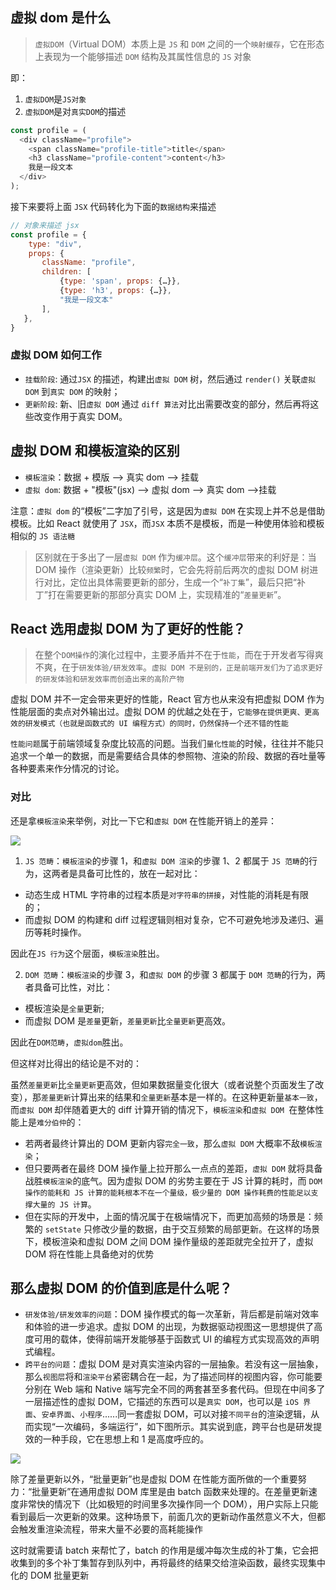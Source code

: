 ## 虚拟 dom 是什么

> `虚拟DOM`（Virtual DOM）本质上是 `JS` 和 `DOM` 之间的一个`映射缓存`，它在形态上表现为一个能够描述 `DOM` 结构及其属性信息的 `JS` 对象

即：

1. `虚拟DOM`是`JS对象`
2. `虚拟DOM`是对`真实DOM`的描述

```js
const profile = (
  <div className="profile">
    <span className="profile-title">title</span>
    <h3 className="profile-content">content</h3>
    我是一段文本
  </div>
);
```

接下来要将上面 `JSX` 代码转化为下面的`数据结构`来描述

```js
// 对象来描述 jsx
const profile = {
    type: "div",
    props: {
       className: "profile",
       children: [
           {type: 'span', props: {…}},
           {type: 'h3', props: {…}},
           "我是一段文本"
       ],
   },
}
```

### 虚拟 DOM 如何工作

- `挂载阶段`: 通过`JSX` 的描述，构建出`虚拟 DOM` 树，然后通过 `render()` 关联`虚拟 DOM` 到`真实 DOM` 的映射；
- `更新阶段`: 新、旧`虚拟 DOM` 通过 `diff 算法`对比出需要改变的部分，然后再将这些改变作用于真实 DOM。

## 虚拟 DOM 和模板渲染的区别

- `模板渲染`：数据 + 模版 --> 真实 dom --> 挂载
- `虚拟 dom`: 数据 + "模板"(jsx) --> 虚拟 dom --> 真实 dom -->挂载

注意：`虚拟 dom` 的“模板”二字加了引号，这是因为`虚拟 DOM` 在实现上并不总是借助模板。比如 React 就使用了 `JSX`，而`JSX` 本质不是模板，而是一种使用体验和模板相似的 `JS 语法糖`

> 区别就在于多出了一层`虚拟 DOM` 作为`缓冲层`。这个`缓冲层`带来的利好是：当 DOM 操作（渲染更新）比较`频繁`时，它会先将前后两次的虚拟 DOM 树进行对比，定位出具体需要更新的部分，生成一个“`补丁集`”，最后只把“补丁”打在需要更新的那部分真实 DOM 上，实现精准的“`差量更新`”。

## React 选用虚拟 DOM 为了更好的性能？

> 在整个`DOM操作`的演化过程中，主要矛盾并不在于`性能`，而在于开发者写得爽不爽，在于`研发体验/研发效率`。`虚拟 DOM 不是别的，正是前端开发们为了追求更好的研发体验和研发效率而创造出来的高阶产物`

虚拟 DOM 并不一定会带来更好的性能，React 官方也从来没有把虚拟 DOM 作为性能层面的卖点对外输出过。虚拟 DOM 的优越之处在于，`它能够在提供更爽、更高效的研发模式（也就是函数式的 UI 编程方式）的同时，仍然保持一个还不错的性能`

`性能问题`属于前端领域复杂度比较高的问题。当我们`量化性能`的时候，往往并不能只追求一个单一的数据，而是需要结合具体的参照物、渲染的阶段、数据的吞吐量等各种要素来作分情况的讨论。

### 对比
还是拿`模板渲染`来举例，对比一下它和`虚拟 DOM` 在性能开销上的差异：

![](https://chao31.github.io/pics/img/202303201217928.png)

1. `JS 范畴`：`模板渲染`的步骤 1，和`虚拟 DOM 渲染`的步骤 1、2 都属于 `JS 范畴`的行为，这两者是具备可比性的，放在一起对比：
  - 动态生成 HTML 字符串的过程本质是`对字符串的拼接`，对性能的消耗是有限的；
  - 而虚拟 DOM 的构建和 diff 过程逻辑则相对复杂，它不可避免地涉及递归、遍历等耗时操作。

因此在`JS 行为`这个层面，`模板渲染`胜出。

2. `DOM 范畴`：`模板渲染`的步骤 3，和`虚拟 DOM` 的步骤 3 都属于 `DOM 范畴`的行为，两者具备可比性，对比：
  - 模板渲染是`全量`更新;
  - 而虚拟 DOM 是`差量`更新，`差量更新`比`全量更新`更高效。

因此在`DOM范畴`，`虚拟dom`胜出。

但这样对比得出的结论是不对的：

虽然`差量更新`比`全量更新`更高效，但如果数据量变化很大（或者说整个页面发生了改变），那`差量更新`计算出来的结果和`全量更新`基本是一样的。在这种更新量`基本一致`，而`虚拟 DOM` 却伴随着更大的 diff 计算开销的情况下，`模板渲染`和`虚拟 DOM `在整体性能上是`难分伯仲`的：
  - 若两者最终计算出的 DOM 更新内容`完全一致`，那么`虚拟 DOM` 大概率不敌`模板渲染`；
  - 但只要两者在最终 DOM 操作量上拉开那么一点点的差距，`虚拟 DOM` 就将具备战胜`模板渲染`的底气。因为虚拟 DOM 的劣势主要在于 JS 计算的耗时，而 `DOM 操作的能耗和 JS 计算的能耗根本不在一个量级，极少量的 DOM 操作耗费的性能足以支撑大量的 JS 计算`。
  - 但在实际的开发中，上面的情况属于在极端情况下，而更加高频的场景是：频繁的 `setState` 只修改少量的数据，由于交互频繁的局部更新。在这样的场景下，模板渲染和虚拟 DOM 之间 DOM 操作量级的差距就完全拉开了，虚拟 DOM 将在性能上具备绝对的优势

## 那么虚拟 DOM 的价值到底是什么呢？

- `研发体验/研发效率的问题`：DOM 操作模式的每一次革新，背后都是前端对效率和体验的进一步追求。虚拟 DOM 的出现，为数据驱动视图这一思想提供了高度可用的载体，使得前端开发能够基于函数式 UI 的编程方式实现高效的声明式编程。
- `跨平台的问题`：虚拟 DOM 是对真实渲染内容的一层抽象。若没有这一层抽象，那么`视图层`将和`渲染平台`紧密耦合在一起，为了描述同样的视图内容，你可能要分别在 Web 端和 Native 端写完全不同的两套甚至多套代码。但现在中间多了一层描述性的虚拟 DOM，它描述的东西可以是`真实 DOM`，也可以是 `iOS 界面`、`安卓界面`、`小程序`......同一套虚拟 DOM，可以对接`不同平台`的渲染逻辑，从而实现“一次编码，多端运行”，如下图所示。其实说到底，跨平台也是研发提效的一种手段，它在思想上和 1 是高度呼应的。

![](https://chao31.github.io/pics/img/202303201245470.png)

除了差量更新以外，“批量更新”也是虚拟 DOM 在性能方面所做的一个重要努力：“批量更新”在通用虚拟 DOM 库里是由 batch 函数来处理的。在差量更新速度非常快的情况下（比如极短的时间里多次操作同一个 DOM），用户实际上只能看到最后一次更新的效果。这种场景下，前面几次的更新动作虽然意义不大，但都会触发重渲染流程，带来大量不必要的高耗能操作

这时就需要请 batch 来帮忙了，batch 的作用是缓冲每次生成的补丁集，它会把收集到的多个补丁集暂存到队列中，再将最终的结果交给渲染函数，最终实现集中化的 DOM 批量更新








